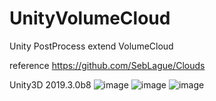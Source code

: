 # UnityVolumeCloud
Unity PostProcess  extend VolumeCloud

reference
https://github.com/SebLague/Clouds

Unity3D  2019.3.0b8
![image](https://github.com/ShaderFallback/UnityVolumeCloud/blob/master/image/cloud3.png)
![image](https://github.com/ShaderFallback/UnityVolumeCloud/blob/master/image/cloud1.png)
![image](https://github.com/ShaderFallback/UnityVolumeCloud/blob/master/image/cloud4.png)



